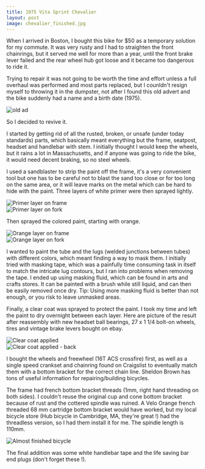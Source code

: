 ```yaml
---
title: 1975 Vita Sprint Chevalier
layout: post
image: chevalier_finished.jpg
---
```


When I arrived in Boston, I bought this bike for $50 as a temporary solution for my commute. It was very rusty and I had to straighten the front chainrings, but it served me well for more than a year, until the front brake lever failed and the rear wheel hub got loose and it became too dangerous to ride it.

Trying to repair it was not going to be worth the time and effort unless a full overhaul was performed and most parts replaced, but I counldn't resign myself to throwing it in the dumpster, not after I found this old advert and the bike suddenly had a name and a birth date (1975).

<div class="row">
  <div class="col-md-8 col-md-offset-2"><img src="{{ site.url }}/assets/img/chevalier.png" class="img-responsive" alt="old ad"></div>
</div>

So I decided to revive it.

I started by getting rid of all the rusted, broken, or unsafe (under today standards) parts, which basically meant everything but the frame, seatpost, headset and handlebar with stem. I initially thought I would keep the wheels, but it rains a lot in Massachusetts, and if anyone was going to ride the bike, it would need decent braking, so no steel wheels.

I used a sandblaster to strip the paint off the frame, it's a very convenient tool but one has to be careful not to blast the sand too close or for too long on the same area, or it will leave marks on the metal which can be hard to hide with the paint. Three layers of white primer were then sprayed lightly.

<div class="row">
  <div class="col-md-6 col-md-offset-1"><img src="{{ site.url }}/assets/img/chevalier_primer_frame.jpg" class="img-responsive" alt="Primer layer on frame"></div>
  <div class="col-md-4"><img src="{{ site.url }}/assets/img/chevalier_primer_fork.jpg" class="img-responsive" alt="Primer layer on fork"></div>
</div>

Then sprayed the colored paint, starting with orange.

<div class="row">
  <div class="col-md-6 col-md-offset-1"><img src="{{ site.url }}/assets/img/chevalier_orange_frame.jpg" class="img-responsive" alt="Orange layer on frame"></div>
  <div class="col-md-4"><img src="{{ site.url }}/assets/img/chevalier_orange_fork.jpg" class="img-responsive" alt="Orange layer on fork"></div>
</div>

I wanted to paint the tube and the lugs (welded junctions between tubes) with different colors, which meant finding a way to mask them. I initially tried with masking tape, which was a painfully time consuming task in itself to match the intricate lug contours, but I ran into problems when removing the tape. I ended up using masking fluid, which can be found in arts and crafts stores. It can be painted with a brush while still liquid, and can then be easily removed once dry. Tip: Using more masking fluid is better than not enough, or you risk to leave unmasked areas.

Finally, a clear coat was sprayed to protect the paint. I took my time and left the paint to dry overnight between each layer. Here are picture of the result after reassembly with new headset ball bearings, 27 x 1 1/4 bolt-on wheels, tires and vintage brake levers bought on ebay.

<div class="row">
  <div class="col-md-6 col-md-offset-1"><img src="{{ site.url }}/assets/img/chevalier_clearcoat.jpg" class="img-responsive" alt="Clear coat applied"></div>
  <div class="col-md-4"><img src="{{ site.url }}/assets/img/chevalier_clearcoat2.jpg" class="img-responsive" alt="Clear coat applied - back"></div>
</div>

I bought the wheels and freewheel (16T ACS crossfire) first, as well as a single speed crankset and chainring found on Craigslist to eventually match them with a bottom bracket for the correct chain line. Sheldon Brown has tons of useful information for repairing/building bicycles.

The frame had french bottom bracket threads (1mm, right hand threading on both sides). I couldn't reuse the original cup and cone bottom bracket because of rust and the cottered spindle was ruined. A Velo Orange french threaded 68 mm cartridge bottom bracket would have worked, but my local bicycle store (Hub bicycle in Cambridge, MA, they're great !) had the threadless version, so I had them install it for me. The spindle length is 110mm.

<div class="row">
  <div class="col-md-8 col-md-offset-2"><img src="{{ site.url }}/assets/img/chevalier_finished.jpg" class="img-responsive" alt="Almost finished bicycle"></div>
</div>

The final addition was some white handlebar tape and the life saving bar end plugs (don't forget these !).
